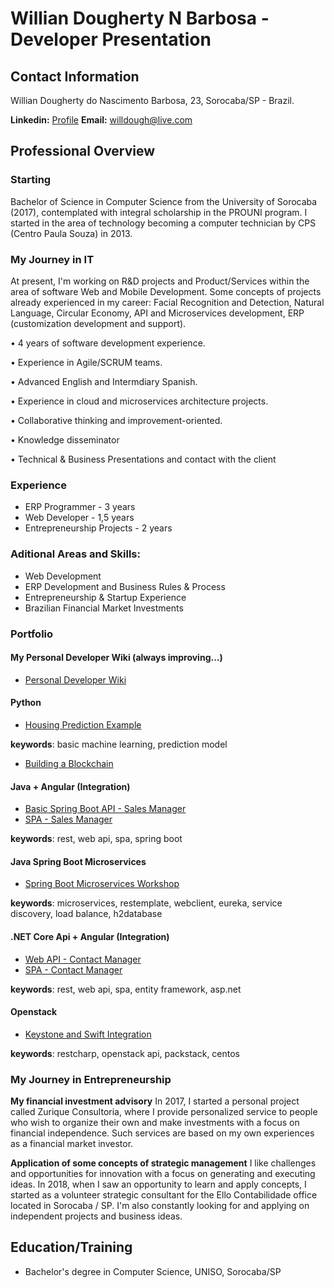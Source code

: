 # Willian Dougherty N Barbosa - Developer Presentation

## Contact Information
Willian Dougherty do Nascimento Barbosa, 23, Sorocaba/SP - Brazil.

**Linkedin:** [Profile](https://www.linkedin.com/in/willian-dougherty-n-barbosa-245198b0/)
**Email:** [willdough@live.com](mailto:willdough@live.com)

## Professional Overview
### Starting 

Bachelor of Science in Computer Science from the University of Sorocaba (2017), contemplated with integral scholarship in the PROUNI program. I started in the area of ​​technology becoming a computer technician by CPS (Centro Paula Souza) in 2013. 

### My Journey in IT

At present, I'm working on R&D projects and Product/Services within the area of software Web and Mobile Development. Some concepts of projects already experienced in my career: Facial Recognition and Detection, Natural Language, Circular Economy, API and Microservices development, ERP (customization development and support). 

• 4 years of software development experience. 

• Experience in Agile/SCRUM teams. 

• Advanced English and Intermdiary Spanish. 

• Experience in cloud and microservices architecture projects. 

• Collaborative thinking and improvement-oriented. 

• Knowledge disseminator 

• Technical & Business Presentations and contact with the client 

### Experience
* ERP Programmer - 3 years
* Web Developer - 1,5 years
* Entrepreneurship Projects - 2 years

### Aditional Areas and Skills:
* Web Development
* ERP Development and Business Rules & Process
* Entrepreneurship & Startup Experience
* Brazilian Financial Market Investments

### Portfolio

#### My Personal Developer Wiki (always improving...)
* [Personal Developer Wiki](https://github.com/devwdougherty/personal-developer-wiki)

#### Python
* [Housing Prediction Example](https://github.com/devwdougherty/housing-prediction-example)

**keywords**: basic machine learning, prediction model
* [Building a Blockchain](https://github.com/devwdougherty/building-a-blockchain)
   
#### Java + Angular (Integration)
* [Basic Spring Boot API - Sales Manager](https://github.com/devwdougherty/vendas-basic-java-api)
* [SPA - Sales Manager](https://github.com/devwdougherty/vendas-basic-angular-ui)

**keywords**: rest, web api, spa, spring boot

#### Java Spring Boot Microservices
* [Spring Boot Microservices Workshop](https://github.com/devwdougherty/spring-boot-microservices-workshop)

**keywords**: microservices, restemplate, webclient, eureka, service discovery, load balance, h2database

#### .NET Core Api + Angular (Integration)
* [Web API - Contact Manager](https://github.com/devwdougherty/web-api-agenda-contatos)
* [SPA - Contact Manager](https://github.com/devwdougherty/front-angular-agenda-contatos)

**keywords**: rest, web api, spa, entity framework, asp.net
  
#### Openstack
* [Keystone and Swift Integration](https://github.com/devwdougherty/keystone-integration-swift)

**keywords**: restcharp, openstack api, packstack, centos

### My Journey in Entrepreneurship 

**My financial investment advisory**
In 2017, I started a personal project called Zurique Consultoria, where I provide personalized service to people who wish to organize their own and make investments with a focus on financial independence. Such services are based on my own experiences as a financial market investor. 

**Application of some concepts of strategic management**
I like challenges and opportunities for innovation with a focus on generating and executing ideas. In 2018, when I saw an opportunity to learn and apply concepts, I started as a volunteer strategic consultant for the Ello Contabilidade office located in Sorocaba / SP. I'm also constantly looking for and applying on independent projects and business ideas.

## Education/Training
* Bachelor's degree in Computer Science, UNISO, Sorocaba/SP



  




